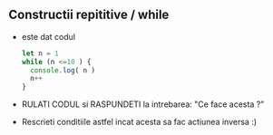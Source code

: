 ## Constructii repititive / while

* este dat codul
  ```js
  let n = 1
  while (n <=10 ) {
    console.log( n )
    n++
  }
  ```
  
* RULATI CODUL si RASPUNDETI la intrebarea: "Ce face acesta ?"  
* Rescrieti conditiile astfel incat acesta sa fac actiunea inversa :)
